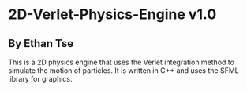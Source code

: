 # 2D-Verlet-Physics-Engine v1.0

## By Ethan Tse

This is a 2D physics engine that uses the Verlet integration method to simulate the motion of particles. It is written in C++ and uses the SFML library for graphics.